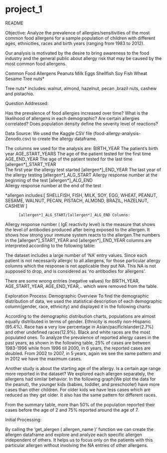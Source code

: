 # project_1

README

Objective: Analyze the prevalence of allergies/sensitivities of the most common food allergens for a sample population of children with different ages, ethnicities, races and birth years (ranging from 1983 to 2012).

Our analysis is motivated by the desire to bring awareness to the food industry and the general public about allergy risk that may be caused by the most common food allergens.

Common Food Allergens
Peanuts
Milk
Eggs
Shellfish
Soy
Fish
Wheat
Sesame
Tree nuts*


Tree nuts* includes: walnut, almond, hazelnut, pecan ,brazil nuts, cashew and pistachio. 

Question Addressed:

Has the prevalence of food allergies increased over time?
What is the likelihood of allergens in each demographic? 
Are certain allergies correlated?
Does population density define the severity level of reactions?

Data Source: We used the Kaggle CSV file (food-allergy-analysis-Zenodo.csv) to create the allergy dataframe.

The columns we used for the analysis are:
BIRTH_YEAR
The patient’s birth year
AGE_START_YEARS
The age of the patient tested for the first time
AGE_END_YEAR
The age of the patient tested for the last time
[allergen*]_START_YEAR  
The first year the allergy test started
[allergen*]_END_YEAR
The last year of the allergy testing
[allergen*]_ALG_START 
Allergy response number at the beginning of the test
[allergen*]_ALG_END  
Allergy response number at the end of the test

*allergen includes:[ SHELLFISH, FISH, MILK, SOY, EGG, WHEAT, PEANUT, SESAME, WALNUT, PECAN, PISTACH, ALMOND, BRAZIL, HAZELNUT, CASHEW ]


          [allergen*]_ALG_START/[allergen*]_ALG_END Columns:
 
Allergy response number ( IgE reactivity level)  is the measure that  shows the level of antibodies produced after being exposed to the allergen. It shows how strong your immune system reacts to the allergen.The numbers in the [allergen*]_START_YEAR and [allergen*]_END_YEAR   columns are interpreted according to the following table:





The dataset includes a large number of ‘NA’ entry values. Since each patient is not necessarily allergic to all allergens, for those particular allergy columns which the response is not applicable they put NA. This NA is not supposed to drop, and is considered as ‘no antibodies for allergens’.

There are some wrong entries (negative values) for BIRTH_YEAR, AGE_START_YEAR, AGE_END_YEAR,.. which were removed from the table.

Exploration Process:
Demographic Overview
To find the demographic distribution of data, we used the statistical description of each demographic column(gender, race, ethnicity) and displayed it in the following charts:
  



According to the demographic distribution charts, populations are almost equally distributed in terms of gender.  Ethnicity is mostly non-Hispanic (95.4%). Race has a very low percentage in Asian/pacificIslander(2.7%) and other undefined races(12.9%). Black and white races are the most populated ones.
To analyze the prevalence of reported allergy cases in the past years, as shown in the following table, 25% of cases are between 1983-1996 while from 1996 till 2000, in 6 years, the reported cases are doubled. From 2002 to 2007, in 5 years, again we see the same pattern and in 2012 we have the maximum cases. 

 

Another study is about the starting age of the allergy. Is a certain age range more reported in the dataset? We explored each allergen separately, the allergens had similar behavior. In the following   graph(We plot the data for the peanut), the younger kids (babies, toddler, and preschooler) have more cases than other children. For older kids we have less cases which are reduced as they get older. It also has the same pattern for different races.


From the summary table, more than 50% of the population reported their cases before the age of 2 and 75% reported around the age of 7.  


Initial Processing:

 By calling the ‘get_alergen ( allergen_name )’ function we can create the allergen dataframe and explore and analyze each specific allergen independent of others. It helps us to focus only on the patients with this particular allergen without involving the NA entries of other allergens.

<!-- 
def clean_DataFrame(allergen):
    allergen_start_column=allergen.upper()+'_ALG_START'
    allergen_end_column=allergen.upper()+'_ALG_END'
    
    allergen_df=allergy_df[['SUBJECT_ID', 'BIRTH_YEAR', 'GENDER_FACTOR', 'RACE_FACTOR',
       'ETHNICITY_FACTOR', 'PAYER_FACTOR', 'ATOPIC_MARCH_COHORT',
       'AGE_START_YEARS', 'AGE_END_YEARS', allergen_start_column,
       allergen_end_column]].copy()

    allergen_df_clean=allergen_df[(allergen_df[allergen_start_column].isna()==False)]
    allergen_df_clean.reset_index(inplace=True,drop=True)
    
    return allergen_df_clean
 -->
	 	



